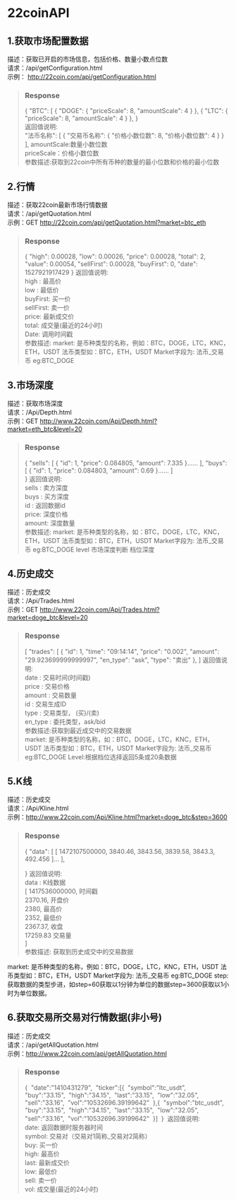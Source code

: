 # 22coinAPI

## 1.获取市场配置数据
描述：获取已开启的市场信息，包括价格、数量小数点位数<br>
请求：/api/getConfiguration.html<br>
示例：
http://22coin.com/api/getConfiguration.html<br>
>### Response
>{
>   "BTC": [
>        {
>            "DOGE": {
>                "priceScale": 8,
>                "amountScale": 4
>            }
>        },
>        {
>            "LTC": {
>                "priceScale": 8,
>                "amountScale": 4
>            }
>        },
>   }<br>
>返回值说明:<br>
>    "法币名称": [
>        {
>            "交易币名称": {
>                "价格小数位数": 8,
>                "价格小数位数": 4
>            }
>        }
>    ],
amountScale:数量小数位数<br>
priceScale：价格小数位数<br>
参数描述:获取到22coin中所有币种的数量的最小位数和价格的最小位数<br>

## 2.行情
描述：获取22coin最新市场行情数据<br>
请求：/api/getQuotation.html<br>
示例：GET http://22coin.com/api/getQuotation.html?market=btc_eth<br>
>### Response
>{   "high": 0.00028,
>    "low": 0.00026,
>    "price": 0.00028,
>    "total": 2,
>    "value": 0.00054,
>    "sellFirst": 0.00028,
>    "buyFirst": 0,
>    "date": 1527921917429
>}
>返回值说明:<br>
>high : 最高价<br>
>low : 最低价<br>
>buyFirst: 买一价<br>
>sellFirst: 卖一价<br>
>price: 最新成交价<br>
>total: 成交量(最近的24小时)<br>
>Date: 调用时间戳<br>
参数描述:
market:	是币种类型的名称，例如：BTC，DOGE，LTC，KNC，ETH，USDT
法币类型如：BTC，ETH，USDT
Market字段为:  法币_交易币 eg:BTC_DOGE
## 3.市场深度
描述：获取市场深度<br>
请求：/Api/Depth.html<br>
示例：GET http://www.22coin.com/Api/Depth.html?market=eth_btc&level=20<br>
>### Response
>{
>   "sells": [
>        {
>            "id": 1,
>            "price": 0.084805,
>            "amount": 7.335
>        }......
>],
>    "buys": [
>        {
>            "id": 1,
>            "price": 0.084803,
>            "amount": 0.69
>        }......
>        ]   
>}
>返回值说明:<br>
>sells : 卖方深度<br>
>buys : 买方深度<br>
>id : 返回数据id<br>
>price: 深度价格<br>
>amount: 深度数量<br>
>参数描述:
>market:	是币种类型的名称，如：BTC，DOGE，LTC，KNC，ETH，USDT
>法币类型如：BTC，ETH，USDT
>Market字段为:  法币_交易币 eg:BTC_DOGE
>level 市场深度判断 档位深度

## 4.历史成交
描述：历史成交<br>
请求：/Api/Trades.html<br>
示例：GET http://www.22coin.com/Api/Trades.html?market=doge_btc&level=20<br>
>### Response
>[
>    "trades": [
>        {
>            "id": 1, 
>            "time": "09:14:14", 
>            "price": "0.002", 
>            "amount": "29.923699999999997", 
>            "en_type": "ask", 
>            "type": "卖出"
>        }, 
>]
>返回值说明:<br>
>date : 交易时间(时间戳)<br>
>price : 交易价格<br>
>amount : 交易数量<br>
>id : 交易生成ID<br>
>type : 交易类型， (买)/(卖)<br>
>en_type : 委托类型，ask/bid<br>
参数描述:获取到最近成交中的交易数据<br>
market:	是币种类型的名称，如：BTC，DOGE，LTC，KNC，ETH，USDT
法币类型如：BTC，ETH，USDT
Market字段为:  法币_交易币 eg:BTC_DOGE
Level:根据档位选择返回5条或20条数据

## 5.K线
描述：历史成交<br>
请求：/Api/Kline.html<br>
示例：http://www.22coin.com/Api/Kline.html?market=doge_btc&step=3600<br>
>### Response
>{
>    "data": [
>        [
>            1472107500000,
>            3840.46,
>            3843.56,
>            3839.58,
>            3843.3,
>            492.456
>        ]...
>    ],
>   
>}
>返回值说明:<br>
>data : K线数据<br>
>[
>1417536000000, 时间戳<br>
>2370.16, 开盘价<br>
>2380, 最高价<br>
>2352, 最低价<br>
>2367.37, 收盘<br>
>17259.83 交易量<br>
>] <br>参数描述:
获取到历史成交中的交易数据

market:	是币种类型的名称，例如：BTC，DOGE，LTC，KNC，ETH，USDT
法币类型如：BTC，ETH，USDT
Market字段为:  法币_交易币 eg:BTC_DOGE
step:获取数据的类型步进，如step=60获取以1分钟为单位的数据step=3600获取以1小时为单位数据。

## 6.获取交易所交易对行情数据(非小号)
描述：历史成交<br>
请求：/api/getAllQuotation.html<br>
示例：http://www.22coin.com/api/getAllQuotation.html<br>
>### Response
>{ 
>"date":"1410431279", 
>"ticker":[{ 
>"symbol":"ltc_usdt", 
>"buy":"33.15", 
>"high":"34.15", 
>"last":"33.15", 
>"low":"32.05", 
>"sell":"33.16", 
>"vol":"10532696.39199642" 
>},{ 
>"symbol":"btc_usdt", 
>"buy":"33.15", 
>"high":"34.15", 
>"last":"33.15", 
>"low":"32.05", 
>"sell":"33.16", 
>"vol":"10532696.39199642" 
>}] 
>} 
>返回值说明:<br>
>date: 返回数据时服务器时间 <br>
>symbol: 交易对（交易对1简称_交易对2简称） <br>
>buy: 买一价 <br>
>high: 最高价 <br>
>last: 最新成交价 <br>
>low: 最低价 <br>
>sell: 卖一价 <br>
>vol: 成交量(最近的24小时)<br>
